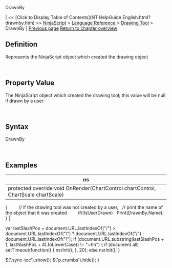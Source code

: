 ﻿










 


DrawnBy







| &lt;&lt; [Click to Display Table of Contents](NT HelpGuide English.html?drawnby.htm) &gt;&gt;
 [NinjaScript](ninjascript.htm) &gt; [Language Reference](language_reference_wip.htm) &gt; [Drawing Tool](drawing_tools.htm) &gt;
DrawnBy | [Previous page](drawingstate.htm)
[Return to chapter overview](drawing_tools.htm)










Definition
----------


Represents the NinjaScript object which created the drawing object


 


Property Value
--------------


The NinjaScript object which created the drawing tool; this value will be null if drawn by a user.


 


Syntax
------


DrawnBy


 


Examples
--------




| ns |
| --- |
| protected override void OnRender(ChartControl chartControl, ChartScale chartScale)
{      
   // if the drawing tool was not created by a user, 
   // print the name of the object that it was created      
   if(!IsUserDrawn)
   Print(DrawnBy.Name);
} |






 
 var lastSlashPos = document.URL.lastIndexOf("/") &gt; document.URL.lastIndexOf("\\") ? document.URL.lastIndexOf("/") : document.URL.lastIndexOf("\\");
 if (document.URL.substring(lastSlashPos + 1, lastSlashPos + 4).toLowerCase() != "~hh") {
 if (document.all) setTimeout(function() {
 nsrInit();
 }, 20);
 else nsrInit();
 }
 
 
 $('.sync-toc').show();
 $('p.crumbs').hide();
 }
 
 
 



